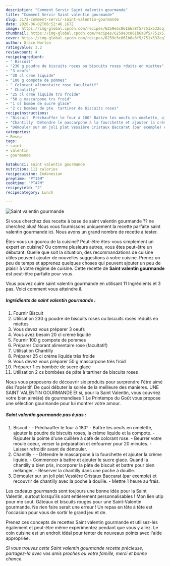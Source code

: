 ```yaml
---
description: "Comment Servir Saint valentin gourmande"
title: "Comment Servir Saint valentin gourmande"
slug: 3172-comment-servir-saint-valentin-gourmande
date: 2020-06-02T06:52:46.167Z
image: https://img-global.cpcdn.com/recipes/6259e3c861b6a8f5/751x532cq70/saint-valentin-gourmande-photo-principale-de-la-recette.jpg
thumbnail: https://img-global.cpcdn.com/recipes/6259e3c861b6a8f5/751x532cq70/saint-valentin-gourmande-photo-principale-de-la-recette.jpg
cover: https://img-global.cpcdn.com/recipes/6259e3c861b6a8f5/751x532cq70/saint-valentin-gourmande-photo-principale-de-la-recette.jpg
author: Grace Horton
ratingvalue: 3.2
reviewcount: 4
recipeingredient:
- " Biscuit"
- "230 g poudre de biscuits roses ou biscuits roses rduits en miettes"
- "3 oeufs"
- "20 cl crme liquide"
- "100 g compote de pommes"
- " Colorant alimentaire rose facultatif"
- " Chantilly"
- "25 cl crme liquide trs froide"
- "50 g mascarpone trs froid"
- "1 cs bombe de sucre glace"
- "2 cs bombes de pte  tartiner de biscuits roses"
recipeinstructions:
- "Biscuit  Préchauffer le four à 180° Battre les oeufs en omelette, ajouter la poudre de biscuits roses, la crème liquide et la compote. Rajouter la pointe d&#39;une cuillère à café de colorant rose. Beurrer votre moule coeur, verser la préparation et enfourner pour 20 minutes. Laisser refroidir avant de démouler."
- "Chantilly  Détendre le mascarpone à la fourchette et ajouter la crème liquide. Commencer à battre et ajouter le sucre glace. Quand la chantilly a bien pris, incorporer la pâte de biscuit et battre pour bien mélanger. Réserver la chantilly dans une poche à douille."
- "Démouler sur un joli plat Vessière Cristaux Baccarat (par exemple) et recouvrir de chantilly avec la poche à douille. Mettre 1 heure au frais."
categories:
- Resep
tags:
- saint
- valentin
- gourmande

katakunci: saint valentin gourmande 
nutrition: 111 calories
recipecuisine: Indonesian
preptime: "PT15M"
cooktime: "PT47M"
recipeyield: "2"
recipecategory: Lunch

---
```



![Saint valentin gourmande](https://img-global.cpcdn.com/recipes/6259e3c861b6a8f5/751x532cq70/saint-valentin-gourmande-photo-principale-de-la-recette.jpg)

Si vous cherchez des recette à base de saint valentin gourmande ?? ne cherchez plus! Nous vous fournissons uniquement la recette parfaite saint valentin gourmande ici. Nous avons un grand nombre de recette à tester.

Êtes-vous un gourou de la cuisine? Peut-être êtes-vous simplement un expert en cuisine? Ou comme plusieurs autres, vous êtes peut-être un débutant. Quelle que soit la situation, des recommandations de cuisine utiles peuvent ajouter de nouvelles suggestions à votre cuisine. Prenez un peu de temps et apprenez quelques choses qui peuvent ajouter un peu de plaisir à votre régime de cuisine. Cette recette de <strong> Saint valentin gourmande </strong> est peut-être parfaite pour vous.

<!--inarticleads1-->

Vous pouvez cuire saint valentin gourmande en utilisant 11 Ingrédients et 3 pas. Voici comment vous atteindre il.

##### Ingrédients de saint valentin gourmande :

1. Fournir  Biscuit
1. Utilisation 230 g poudre de biscuits roses ou biscuits roses réduits en miettes
1. Vous devez vous préparer 3 oeufs
1. Vous avez besoin 20 cl crème liquide
1. Fournir 100 g compote de pommes
1. Préparer  Colorant alimentaire rose (facultatif)
1. Utilisation  Chantilly
1. Préparer 25 cl crème liquide très froide
1. Vous devez vous préparer 50 g mascarpone très froid
1. Préparer 1 cs bombée de sucre glace
1. Utilisation 2 cs bombées de pâte à tartiner de biscuits roses


Nous vous proposons de découvrir six produits pour surprendre l&#39;être aimé dès l&#39;apéritif. De quoi débuter la soirée de la meilleure des manières. UNE SAINT VALENTIN GOURMANDE Et si, pour la Saint Valentin, vous couvriez votre bien aimé(e) de gourmandises ? Le Printemps du Goût vous propose une sélection gourmande pour lui montrer votre amour. 

<!--inarticleads2-->

##### Saint valentin gourmande pas à pas :

1. Biscuit -  - Préchauffer le four à 180° - Battre les oeufs en omelette, ajouter la poudre de biscuits roses, la crème liquide et la compote. - Rajouter la pointe d&#39;une cuillère à café de colorant rose. - Beurrer votre moule coeur, verser la préparation et enfourner pour 20 minutes. - Laisser refroidir avant de démouler.
1. Chantilly -  - Détendre le mascarpone à la fourchette et ajouter la crème liquide. - Commencer à battre et ajouter le sucre glace. Quand la chantilly a bien pris, incorporer la pâte de biscuit et battre pour bien mélanger. - Réserver la chantilly dans une poche à douille.
1. Démouler sur un joli plat Vessière Cristaux Baccarat (par exemple) et recouvrir de chantilly avec la poche à douille. - Mettre 1 heure au frais.


Les cadeaux gourmands sont toujours une bonne idée pour la Saint Valentin, surtout lorsqu&#39;ils sont entièrement personnalisables ! Mon lien utip pour me sout. Gâteaux et biscuits rouges pour une Saint-Valentin gourmande. Ne rien faire serait une erreur ! Un repas en tête à tête est l&#39;occasion pour vous de sortir le grand jeu et de. 

<!--inarticleads1-->

<p>
Prenez ces concepts de recettes Saint valentin gourmande et utilisez-les également et peut-être même expérimentez pendant que vous y allez. Le coin cuisine est un endroit idéal pour tenter de nouveaux points avec l'aide appropriée.
</p>

<p>
<i>Si vous trouvez cette Saint valentin gourmande recette précieuse, partagez-la avec vos amis proches ou votre famille, merci et bonne chance.</i>
</p>
